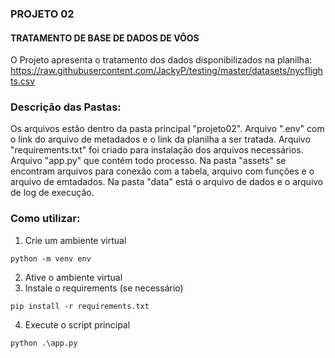 ### PROJETO 02 
#### TRATAMENTO DE BASE DE DADOS DE VÔOS

O Projeto apresenta o tratamento dos dados disponibilizados na planilha:
https://raw.githubusercontent.com/JackyP/testing/master/datasets/nycflights.csv

### Descrição das Pastas:

Os arquivos estão dentro da pasta principal "projeto02".
Arquivo ".env" com o link do arquivo de metadados e o link da planilha a ser tratada. 
Arquivo "requirements.txt" foi criado para instalação dos arquivos necessários.
Arquivo "app.py" que contém todo processo.
Na pasta "assets" se encontram arquivos para conexão com a tabela, arquivo com funções e o arquivo de emtadados.
Na pasta "data" está o arquivo de dados e o arquivo de log de execução.

### Como utilizar:

1. Crie um ambiente virtual
```
python -m venv env
```
2. Ative o ambiente virtual
3. Instale o requirements (se necessário)
```
pip install -r requirements.txt
```
4. Execute o script principal
```
python .\app.py
```

